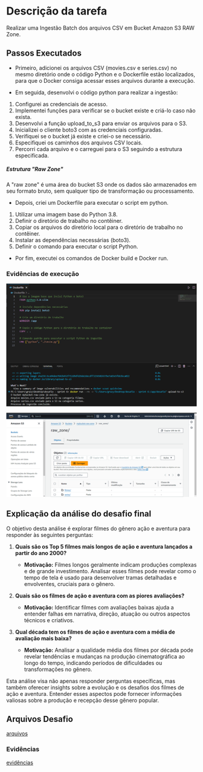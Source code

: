 # Descrição da tarefa
Realizar uma Ingestão Batch dos arquivos CSV em Bucket Amazon S3 RAW Zone.

## Passos Executados
* Primeiro, adicionei os arquivos CSV (movies.csv e series.csv) no mesmo diretório onde o código Python e o Dockerfile estão localizados, para que o Docker consiga acessar esses arquivos durante a execução. 

* Em seguida, desenvolvi o código python para realizar a ingestão:

1. Configurei as credenciais de acesso.
2. Implementei funções para verificar se o bucket existe e criá-lo caso não exista.
3. Desenvolvi a função upload_to_s3 para enviar os arquivos para o S3.
4. Inicializei o cliente boto3 com as credenciais configuradas.
5. Verifiquei se o bucket já existe e criei-o se necessário.
6. Especifiquei os caminhos dos arquivos CSV locais.
7. Percorri cada arquivo e o carreguei para o S3 seguindo a estrutura especificada.

##### Estrutura "Raw Zone"
A "raw zone" é uma área do bucket S3 onde os dados são armazenados em seu formato bruto, sem qualquer tipo de transformação ou processamento.

* Depois, criei um Dockerfile para executar o script em python.
1. Utilizar uma imagem base do Python 3.8.
2. Definir o diretório de trabalho no contêiner.
3. Copiar os arquivos do diretório local para o diretório de trabalho no contêiner.
4. Instalar as dependências necessárias (boto3).
5. Definir o comando para executar o script Python.

* Por fim, executei os comandos de Docker build e Docker run.

### Evidências de execução
![execução do container](https://github.com/grazysb/Programa_de_Bolsas_Compass-UOL/blob/main/Sprint%206/Desafio/Entreg%C3%A1veis/evid%C3%AAncias/evidencia_s6.png)


![conteúdo do bucket](https://github.com/grazysb/Programa_de_Bolsas_Compass-UOL/blob/main/Sprint%206/Desafio/Entreg%C3%A1veis/evid%C3%AAncias/evidencia2_s6.png)


## Explicação da análise do desafio final

O objetivo desta análise é explorar filmes do gênero ação e aventura para responder às seguintes perguntas:

1. **Quais são os Top 5 filmes mais longos de ação e aventura lançados a partir do ano 2000?**
   - **Motivação:** Filmes longos geralmente indicam produções complexas e de grande investimento. Analisar esses filmes pode revelar como o tempo de tela é usado para desenvolver tramas detalhadas e envolventes, cruciais para o gênero.

2. **Quais são os filmes de ação e aventura com as piores avaliações?**
   - **Motivação:** Identificar filmes com avaliações baixas ajuda a entender falhas em narrativa, direção, atuação ou outros aspectos técnicos e criativos.

3. **Qual década tem os filmes de ação e aventura com a média de avaliação mais baixa?**
   - **Motivação:** Analisar a qualidade média dos filmes por década pode revelar tendências e mudanças na produção cinematográfica ao longo do tempo, indicando períodos de dificuldades ou transformações no gênero.

Esta análise visa não apenas responder perguntas específicas, mas também oferecer insights sobre a evolução e os desafios dos filmes de ação e aventura. Entender esses aspectos pode fornecer informações valiosas sobre a produção e recepção desse gênero popular.


## Arquivos Desafio
[arquivos](https://github.com/grazysb/Programa_de_Bolsas_Compass-UOL/blob/main/Sprint%206/Desafio/Entreg%C3%A1veis)

### Evidências
[evidências](https://github.com/grazysb/Programa_de_Bolsas_Compass-UOL/blob/main/Sprint%206/Desafio/Entreg%C3%A1veis/evid%C3%AAncias)

